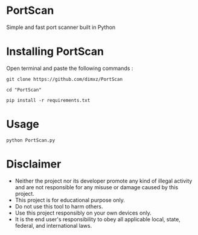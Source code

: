 # PortScan
Simple and fast port scanner built in Python

# Installing PortScan

Open terminal and paste the following commands :

```
git clone https://github.com/dimxz/PortScan
```
```
cd "PortScan"
```
```
pip install -r requirements.txt
```

# Usage

```
python PortScan.py
```
# Disclaimer

* Neither the project nor its developer promote any kind of illegal activity and are not responsible for any misuse or damage caused by this project.
* This project is for educational purpose only.
* Do not use this tool to harm others.
* Use this project responsibly on your own devices only.
* It is the end user's responsibility to obey all applicable local, state, federal, and international laws.
